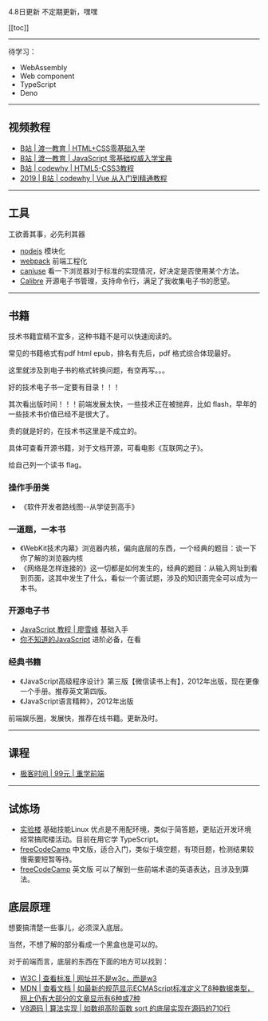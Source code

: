 
4.8日更新
不定期更新，嘿嘿

[[toc]]

---
待学习：
- WebAssembly
- Web component
- TypeScript
- Deno

---
## 视频教程
- [B站 | 渡一教育 | HTML+CSS零基础入学](https://www.bilibili.com/video/BV1ZE41177b6)
- [B站 | 渡一教育 | JavaScript 零基础权威入学宝典](https://www.bilibili.com/video/BV1f4411R7M5)
- [B站 | codewhy | HTML5-CSS3教程](https://www.bilibili.com/video/BV1F7411776X)
- [2019 | B站 | codewhy | Vue 从入门到精通教程](https://www.bilibili.com/video/BV17j411f74d)


---


## 工具
工欲善其事，必先利其器
- [nodejs](https://nodejs.org/zh-cn/) 模块化
- [webpack](https://webpack.js.org/) 前端工程化
- [caniuse](https://caniuse.com/) 看一下浏览器对于标准的实现情况，好决定是否使用某个方法。
- [Calibre](https://calibre-ebook.com/) 开源电子书管理，支持命令行，满足了我收集电子书的愿望。


---


## 书籍 
技术书籍宜精不宜多，这种书籍不是可以快速阅读的。

常见的书籍格式有pdf html epub，排名有先后，pdf 格式综合体现最好。

这里就涉及到电子书的格式转换问题，有空再写。。。

好的技术电子书一定要有目录！！！

其次看出版时间！！！前端发展太快，一些技术正在被抛弃，比如 flash，早年的一些技术书价值已经不是很大了。


贵的就是好的，在技术书这里是不成立的。

具体可查看开源书籍，对于文档开源，可看电影《互联网之子》。

给自己列一个读书 flag。


### 操作手册类
- 《软件开发者路线图--从学徒到高手》


### 一道题，一本书
- 《WebKit技术内幕》浏览器内核，偏向底层的东西，一个经典的题目：谈一下你了解的浏览器内核
- 《网络是怎样连接的》这一切都是如何发生的，经典的题目：从输入网址到看到页面，这其中发生了什么，看似一个面试题，涉及的知识面完全可以成为一本书。


### 开源电子书
- [JavaScript 教程 | 廖雪峰](https://www.liaoxuefeng.com/wiki/1022910821149312) 基础入手
- [你不知道的JavaScript](https://github.com/getify/You-Dont-Know-JS) 进阶必备，在看


### 经典书籍
- 《JavaScript高级程序设计》第三版【微信读书上有】，2012年出版，现在更像一个手册。推荐英文第四版。
- 《JavaScript语言精粹》，2012年出版


前端娱乐圈，发展快，推荐在线书籍。更新及时。


---


## 课程
- [极客时间 | 99元 | 重学前端](https://time.geekbang.org/column/intro/100023201)


---


## 试炼场

- [实验楼](https://www.shiyanlou.com/) 基础技能Linux 优点是不用配环境，类似于简答题，更贴近开发环境
经常搞爬楼活动。目前在用它学 TypeScript。
- [freeCodeCamp](https://www.freecodecamp.one/) 中文版，适合入门，类似于填空题，有项目题，检测结果较慢需要短暂等待。
- [freeCodeCamp](https://www.freecodecamp.org/) 英文版 可以了解到一些前端术语的英语表达，且涉及到算法。

## 底层原理 
想要搞清楚一些事儿，必须深入底层。

当然，不想了解的部分看成一个黑盒也是可以的。

对于前端而言，底层的东西在下面的地方可以找到：
- [W3C | 查看标准 | 网址并不是w3c，而是w3](https://www.w3.org/)
- [MDN | 查看文档 | 如最新的规范显示ECMAScript标准定义了8种数据类型，网上仍有大部分的文章显示有6种或7种](https://developer.mozilla.org/)
- [V8源码 | 算法实现 | 如数组高阶函数 sort 的底层实现在源码的710行](https://github.com/v8/v8/blob/ad82a40509c5b5b4680d4299c8f08d6c6d31af3c/src/js/array.js)
